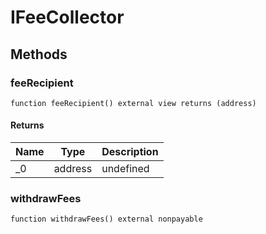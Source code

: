 # IFeeCollector









## Methods

### feeRecipient

```solidity
function feeRecipient() external view returns (address)
```






#### Returns

| Name | Type | Description |
|---|---|---|
| _0 | address | undefined |

### withdrawFees

```solidity
function withdrawFees() external nonpayable
```









